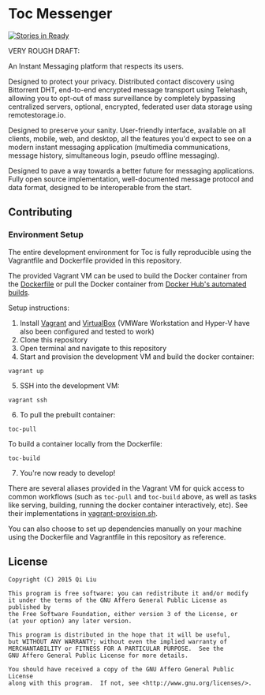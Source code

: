 # Toc Messenger

[![Stories in Ready](https://badge.waffle.io/lewisl9029/toc.png?label=ready&title=Ready)](https://waffle.io/lewisl9029/toc)

VERY ROUGH DRAFT:

An Instant Messaging platform that respects its users.

Designed to protect your privacy. Distributed contact discovery using Bittorrent DHT, end-to-end encrypted message transport using Telehash, allowing you to opt-out of mass surveillance by completely bypassing centralized servers, optional, encrypted, federated user data storage using remotestorage.io.

Designed to preserve your sanity. User-friendly interface, available on all clients, mobile, web, and desktop, all the features you'd expect to see on a modern instant messaging application (multimedia communications, message history, simultaneous login, pseudo offline messaging).

Designed to pave a way towards a better future for messaging applications. Fully open source implementation, well-documented message protocol and data format, designed to be interoperable from the start.

## Contributing

### Environment Setup

The entire development environment for Toc is fully reproducible using the Vagrantfile and Dockerfile provided in this repository.

The provided Vagrant VM can be used to build the Docker container from the [Dockerfile](Dockerfile) or pull the Docker container from [Docker Hub's automated builds](https://hub.docker.com/r/lewisl9029/toc-dev/).

Setup instructions:

1. Install [Vagrant](https://www.vagrantup.com/) and [VirtualBox](https://www.virtualbox.org/) (VMWare Workstation and Hyper-V have also been configured and tested to work)
2. Clone this repository
3. Open terminal and navigate to this repository
4. Start and provision the development VM and build the docker container:
  ```
  vagrant up
  ```

5. SSH into the development VM:
  ```
  vagrant ssh
  ```

6. To pull the prebuilt container:
  ```
  toc-pull
  ```

  To build a container locally from the Dockerfile:
  ```
  toc-build
  ```

7. You're now ready to develop!

  There are several aliases provided in the Vagrant VM for quick access to common workflows (such as `toc-pull` and `toc-build` above, as well as tasks like serving, building, running the docker container interactively, etc). See their implementations in [vagrant-provision.sh](vagrant-provision.sh).

You can also choose to set up dependencies manually on your machine using the Dockerfile and Vagrantfile in this repository as reference.

## License
```
Copyright (C) 2015 Qi Liu

This program is free software: you can redistribute it and/or modify
it under the terms of the GNU Affero General Public License as published by
the Free Software Foundation, either version 3 of the License, or
(at your option) any later version.

This program is distributed in the hope that it will be useful,
but WITHOUT ANY WARRANTY; without even the implied warranty of
MERCHANTABILITY or FITNESS FOR A PARTICULAR PURPOSE.  See the
GNU Affero General Public License for more details.

You should have received a copy of the GNU Affero General Public License
along with this program.  If not, see <http://www.gnu.org/licenses/>.
```

